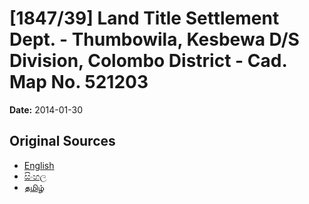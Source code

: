 # [1847/39] Land Title Settlement Dept. - Thumbowila, Kesbewa D/S Division, Colombo District - Cad. Map No. 521203

**Date:** 2014-01-30

## Original Sources

- [English](https://documents.gov.lk/view/extra-gazettes/2014/1/1847-39_E.pdf)
- [සිංහල](https://documents.gov.lk/view/extra-gazettes/2014/1/1847-39_S.pdf)
- [தமிழ்](https://documents.gov.lk/view/extra-gazettes/2014/1/1847-39_T.pdf)
